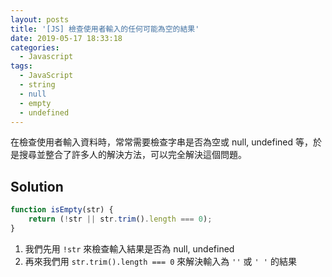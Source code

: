 ```yaml
---
layout: posts
title: '[JS] 檢查使用者輸入的任何可能為空的結果'
date: 2019-05-17 18:33:18
categories:
  - Javascript
tags:
  - JavaScript
  - string
  - null
  - empty
  - undefined
---
```


在檢查使用者輸入資料時，常常需要檢查字串是否為空或 null, undefined 等，於是搜尋並整合了許多人的解決方法，可以完全解決這個問題。

<!-- more -->

## Solution

```js
function isEmpty(str) {
    return (!str || str.trim().length === 0);
}

```

1. 我們先用 `!str` 來檢查輸入結果是否為 null, undefined
2. 再來我們用 `str.trim().length === 0` 來解決輸入為 `''` 或 `' '` 的結果
